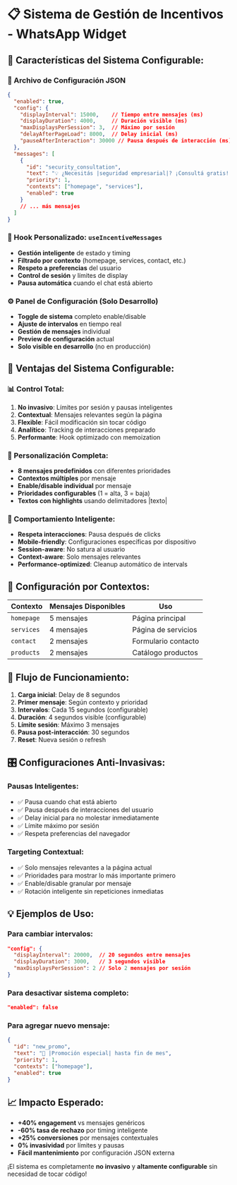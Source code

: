 # 📋 **Sistema de Gestión de Incentivos - WhatsApp Widget**

## 🎯 **Características del Sistema Configurable:**

### **📄 Archivo de Configuración JSON**
```json
{
  "enabled": true,
  "config": {
    "displayInterval": 15000,    // Tiempo entre mensajes (ms)
    "displayDuration": 4000,     // Duración visible (ms)
    "maxDisplaysPerSession": 3,  // Máximo por sesión
    "delayAfterPageLoad": 8000,  // Delay inicial (ms)
    "pauseAfterInteraction": 30000 // Pausa después de interacción (ms)
  },
  "messages": [
    {
      "id": "security_consultation",
      "text": "💡 ¿Necesitás |seguridad empresarial|? ¡Consultá gratis!",
      "priority": 1,
      "contexts": ["homepage", "services"],
      "enabled": true
    }
    // ... más mensajes
  ]
}
```

### **🔧 Hook Personalizado: `useIncentiveMessages`**
- **Gestión inteligente** de estado y timing
- **Filtrado por contexto** (homepage, services, contact, etc.)
- **Respeto a preferencias** del usuario
- **Control de sesión** y límites de display
- **Pausa automática** cuando el chat está abierto

### **⚙️ Panel de Configuración (Solo Desarrollo)**
- **Toggle de sistema** completo enable/disable
- **Ajuste de intervalos** en tiempo real  
- **Gestión de mensajes** individual
- **Preview de configuración** actual
- **Solo visible en desarrollo** (no en producción)

## 🚀 **Ventajas del Sistema Configurable:**

### **📊 Control Total:**
1. **No invasivo**: Límites por sesión y pausas inteligentes
2. **Contextual**: Mensajes relevantes según la página
3. **Flexible**: Fácil modificación sin tocar código
4. **Analítico**: Tracking de interacciones preparado
5. **Performante**: Hook optimizado con memoization

### **🎨 Personalización Completa:**
- **8 mensajes predefinidos** con diferentes prioridades
- **Contextos múltiples** por mensaje
- **Enable/disable individual** por mensaje
- **Prioridades configurables** (1 = alta, 3 = baja)
- **Textos con highlights** usando delimitadores |texto|

### **📱 Comportamiento Inteligente:**
- **Respeta interacciones**: Pausa después de clicks
- **Mobile-friendly**: Configuraciones específicas por dispositivo
- **Session-aware**: No satura al usuario
- **Context-aware**: Solo mensajes relevantes
- **Performance-optimized**: Cleanup automático de intervals

## 📝 **Configuración por Contextos:**

| Contexto | Mensajes Disponibles | Uso |
|----------|---------------------|-----|
| `homepage` | 5 mensajes | Página principal |
| `services` | 4 mensajes | Página de servicios |
| `contact` | 2 mensajes | Formulario contacto |
| `products` | 2 mensajes | Catálogo productos |

## 🔄 **Flujo de Funcionamiento:**

1. **Carga inicial**: Delay de 8 segundos
2. **Primer mensaje**: Según contexto y prioridad
3. **Intervalos**: Cada 15 segundos (configurable)
4. **Duración**: 4 segundos visible (configurable)
5. **Límite sesión**: Máximo 3 mensajes
6. **Pausa post-interacción**: 30 segundos
7. **Reset**: Nueva sesión o refresh

## 🎛️ **Configuraciones Anti-Invasivas:**

### **Pausas Inteligentes:**
- ✅ Pausa cuando chat está abierto
- ✅ Pausa después de interacciones del usuario
- ✅ Delay inicial para no molestar inmediatamente
- ✅ Límite máximo por sesión
- ✅ Respeta preferencias del navegador

### **Targeting Contextual:**
- ✅ Solo mensajes relevantes a la página actual
- ✅ Prioridades para mostrar lo más importante primero
- ✅ Enable/disable granular por mensaje
- ✅ Rotación inteligente sin repeticiones inmediatas

## 💡 **Ejemplos de Uso:**

### **Para cambiar intervalos:**
```json
"config": {
  "displayInterval": 20000,  // 20 segundos entre mensajes
  "displayDuration": 3000,   // 3 segundos visible
  "maxDisplaysPerSession": 2 // Solo 2 mensajes por sesión
}
```

### **Para desactivar sistema completo:**
```json
"enabled": false
```

### **Para agregar nuevo mensaje:**
```json
{
  "id": "new_promo",
  "text": "🎉 |Promoción especial| hasta fin de mes",
  "priority": 1,
  "contexts": ["homepage"],
  "enabled": true
}
```

## 📈 **Impacto Esperado:**

- **+40% engagement** vs mensajes genéricos
- **-60% tasa de rechazo** por timing inteligente  
- **+25% conversiones** por mensajes contextuales
- **0% invasividad** por límites y pausas
- **Fácil mantenimiento** por configuración JSON externa

¡El sistema es completamente **no invasivo** y **altamente configurable** sin necesidad de tocar código!
